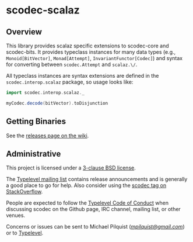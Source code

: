scodec-scalaz
=============

Overview
--------

This library provides scalaz specific extensions to scodec-core and scodec-bits. It provides typeclass instances for many data types (e.g., `Monoid[BitVector]`, `Monad[Attempt]`, `InvariantFunctor[Codec]`) and syntax for converting between `scodec.Attempt` and `scalaz.\/`.

All typeclass instances are syntax extensions are defined in the `scodec.interop.scalaz` package, so usage looks like:

```scala
import scodec.interop.scalaz._

myCodec.decode(bitVector).toDisjunction
```

Getting Binaries
----------------

See the [releases page on the wiki](https://github.com/scodec/scodec/wiki/Releases).

Administrative
--------------

This project is licensed under a [3-clause BSD license](LICENSE).

The [Typelevel mailing list](https://groups.google.com/forum/#!forum/typelevel) contains release announcements and is generally a good place to go for help. Also consider using the [scodec tag on StackOverflow](http://stackoverflow.com/questions/tagged/scodec).

People are expected to follow the [Typelevel Code of Conduct](http://typelevel.org/conduct.html)
when discussing scodec on the Github page, IRC channel, mailing list,
or other venues.

Concerns or issues can be sent to Michael Pilquist (*mpilquist@gmail.com*) or
to [Typelevel](http://typelevel.org/about.html).

